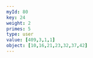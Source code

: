 ```yaml
---
myId: 80
key: 24
weight: 2
primes: 5
type: user
value: [409,3,1,1]
object: [10,16,21,23,32,37,42]
---
```

